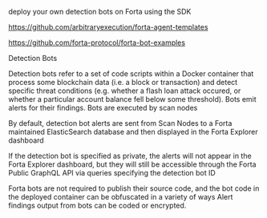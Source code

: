 
deploy your own detection bots on Forta using the SDK


https://github.com/arbitraryexecution/forta-agent-templates

https://github.com/forta-protocol/forta-bot-examples


Detection Bots

Detection bots refer to a set of code scripts within a Docker container that process some blockchain data (i.e. a block or transaction) and detect specific threat conditions (e.g. whether a flash loan attack occured, or whether a particular account balance fell below some threshold). Bots emit alerts for their findings. Bots are executed by scan nodes



By default, detection bot alerts are sent from Scan Nodes to a Forta maintained ElasticSearch database and then displayed in the Forta Explorer dashboard

If the detection bot is specified as private, the alerts will not appear in the Forta Explorer dashboard, but they will still be accessible through the Forta Public GraphQL API via queries specifying the detection bot ID


Forta bots are not required to publish their source code, and the bot code in the deployed container can be obfuscated in a variety of ways
Alert findings output from bots can be coded or encrypted.


